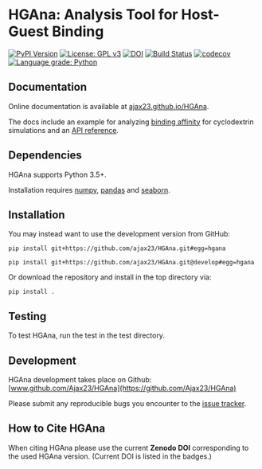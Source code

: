 # HGAna: Analysis Tool for Host-Guest Binding

[![PyPI Version](https://img.shields.io/badge/PyPI-0.1.0-orange)](https://pypi.org/project/HGAna/)
[![License: GPL v3](https://img.shields.io/badge/License-GPLv3-blue.svg)](https://github.com/Ajax23/HGAna/blob/master/LICENSE)
[![DOI](https://zenodo.org/badge/DOI/10.5281/zenodo.5137390.svg)](https://doi.org/10.5281/zenodo.5137390)
[![Build Status](https://github.com/Ajax23/HGAna/actions/workflows/workflow.yml/badge.svg)](https://github.com/Ajax23/HGAna/actions/workflows/workflow.yml)
[![codecov](https://codecov.io/gh/Ajax23/HGAna/branch/master/graph/badge.svg)](https://codecov.io/gh/Ajax23/HGAna)
[![Language grade: Python](https://img.shields.io/lgtm/grade/python/g/Ajax23/HGAna.svg?logo=lgtm&logoWidth=18)](https://lgtm.com/projects/g/Ajax23/HGAna/context:python)

## Documentation

Online documentation is available at [ajax23.github.io/HGAna](http://ajax23.github.io/HGAna).

The docs include an example for analyzing [binding affinity](http://ajax23.github.io/HGAna/affinity.html) for cyclodextrin simulations and an [API reference](http://ajax23.github.io/HGAna/api.html).


## Dependencies

HGAna supports Python 3.5+.

Installation requires [numpy](https://pypi.org/project/numpy/), [pandas](https://pypi.org/project/pandas/) and  [seaborn](https://pypi.org/project/seaborn/).


## Installation

You may instead want to use the development version from GitHub:

    pip install git+https://github.com/ajax23/HGAna.git#egg=hgana

    pip install git+https://github.com/ajax23/HGAna.git@develop#egg=hgana

Or download the repository and install in the top directory via:

    pip install .


## Testing

To test HGAna, run the test in the test directory.


## Development

HGAna development takes place on Github: [www.github.com/Ajax23/HGAna](https://github.com/Ajax23/HGAna)

Please submit any reproducible bugs you encounter to the [issue tracker](https://github.com/Ajax23/HGAna/issues).


## How to Cite HGAna

When citing HGAna please use the current **Zenodo DOI** corresponding to the used HGAna version. (Current DOI is listed in the badges.)
